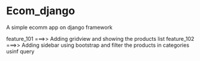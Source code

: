 # Ecom_django
A simple ecomm app on django framework

feature_101 ===>> Adding gridview and showing the products list
feature_102 ===>> Adding sidebar using bootstrap and filter the products in categories usinf query

